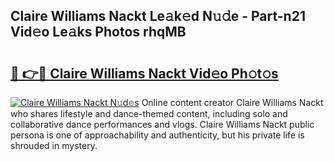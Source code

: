 ## Claire Williams Nackt Le𝚊k𝚎d N𝚞𝚍e - Part-n21 Vid𝚎o Le𝚊ks Photos rhqMB

# <h2><a href="http://fb9dxam.evod.top/?m=Claire+Williams+Nackt">🔗 👉🔴 Claire Williams Nackt Vid𝚎o Ph𝚘t𝚘s</a></h2>

[![Claire Williams Nackt N𝚞d𝚎s](https://i.imgur.com/8V9OHl7.gif)](http://fb9dxam.evod.top/?m=Claire+Williams+Nackt)
Online content creator Claire Williams Nackt who shares lifestyle and dance-themed content, including solo and collaborative dance performances and vlogs. Claire Williams Nackt public persona is one of approachability and authenticity, but his private life is shrouded in mystery. 
